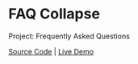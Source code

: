 # FAQ Collapse

Project: Frequently Asked Questions

[Source Code](./README.md) | [Live Demo](https://josephgattuso.github.io/js-projects/faq-collapse/index)
